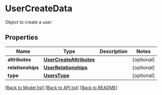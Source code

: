 # UserCreateData

Object to create a user.
## Properties
Name | Type | Description | Notes
------------ | ------------- | ------------- | -------------
**attributes** | [**UserCreateAttributes**](UserCreateAttributes.md) |  | [optional] 
**relationships** | [**UserRelationships**](UserRelationships.md) |  | [optional] 
**type** | [**UsersType**](UsersType.md) |  | [optional] 

[[Back to Model list]](README.md#documentation-for-models) [[Back to API list]](README.md#documentation-for-api-endpoints) [[Back to README]](README.md)


